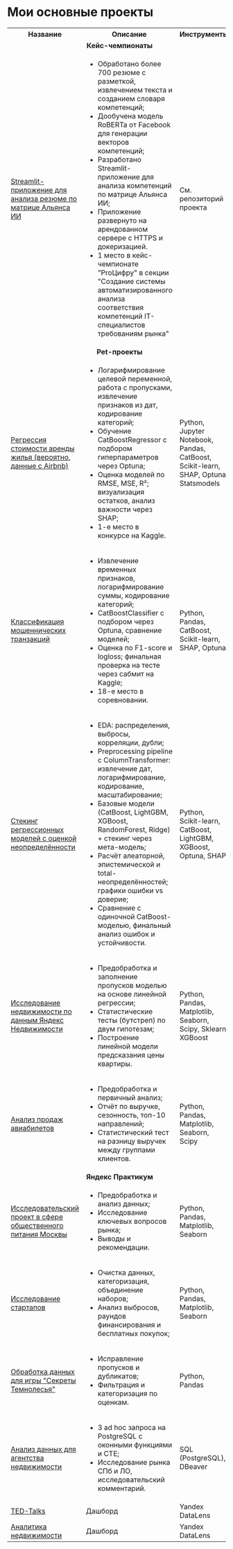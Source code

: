 # Мои основные проекты

<table>
  <tr>
    <th>Название</th>
    <th>Описание</th>
    <th>Инструменты</th>
  </tr>

  <!-- Кейс-чемпионаты -->
  <tr>
    <td colspan="3" align="center"><strong>Кейс-чемпионаты</strong></td>
  </tr>
  <tr>
    <td>
      <a href="https://github.com/KsyLight/cv-analyzer-gazprom-neft">
        Streamlit-приложение для анализа резюме по матрице Альянса ИИ
      </a>
    </td>
    <td>
      <ul>
        <li>Обработано более 700 резюме с разметкой, извлечением текста и созданием словаря компетенций;</li>
        <li>Дообучена модель RoBERTa от Facebook для генерации векторов компетенций;</li>
        <li>Разработано Streamlit-приложение для анализа компетенций по матрице Альянса ИИ;</li>
        <li>Приложение развернуто на арендованном сервере с HTTPS и докеризацией.</li>
        <li>1 место в кейс-чемпионате "ProЦифру" в секции "Создание системы автоматизированного анализа соответствия компетенций IT-специалистов требованиям рынка"</li>
      </ul>
    </td>
    <td>
      См. репозиторий проекта
    </td>
  </tr>

  <!-- Pet-проекты -->
  <tr>
    <td colspan="3" align="center"><strong>Pet-проекты</strong></td>
  </tr>

  <!-- 1. Регрессия стоимости аренды жилья -->
  <tr>
    <td>
      <a href="https://github.com/KsyLight/mts-data-analysis-school/tree/main/ml2">
        Регрессия стоимости аренды жилья (вероятно, данные с Airbnb)
      </a>
    </td>
    <td>
      <ul>
        <li>Логарифмирование целевой переменной, работа с пропусками, извлечение признаков из дат, кодирование категорий;</li>
        <li>Обучение CatBoostRegressor с подбором гиперпараметров через Optuna;</li>
        <li>Оценка моделей по RMSE, MSE, R²; визуализация остатков, анализ важности через SHAP;</li>
        <li>1-е место в конкурсе на Kaggle.</li>
      </ul>
    </td>
    <td>
      Python, Jupyter Notebook, Pandas, CatBoost, Scikit-learn, SHAP, Optuna, Statsmodels
    </td>
  </tr>

  <!-- 2. Классификация мошеннических транзакций -->
  <tr>
    <td>
      <a href="https://github.com/KsyLight/mts-data-analysis-school/tree/main/ml1">
        Классификация мошеннических транзакций
      </a>
    </td>
    <td>
      <ul>
        <li>Извлечение временных признаков, логарифмирование суммы, кодирование категорий;</li>
        <li>CatBoostClassifier с подбором через Optuna, сравнение моделей;</li>
        <li>Оценка по F1-score и logloss; финальная проверка на тесте через сабмит на Kaggle;</li>
        <li>18-е место в соревновании.</li>
      </ul>
    </td>
    <td>
      Python, Pandas, CatBoost, Scikit-learn, SHAP, Optuna
    </td>
  </tr>

  <!-- 3. Стекинг регрессионных моделей с оценкой неопределённости -->
  <tr>
    <td>
      <a href="https://github.com/KsyLight/mts-data-analysis-school/tree/main/ml3">
        Стекинг регрессионных моделей с оценкой неопределённости
      </a>
    </td>
    <td>
      <ul>
        <li>EDA: распределения, выбросы, корреляции, дубли;</li>
        <li>Preprocessing pipeline с ColumnTransformer: извлечение дат, логарифмирование, кодирование, масштабирование;</li>
        <li>Базовые модели (CatBoost, LightGBM, XGBoost, RandomForest, Ridge) + стекинг через мета-модель;</li>
        <li>Расчёт алеаторной, эпистемической и total-неопределённостей; графики ошибки vs доверие;</li>
        <li>Сравнение с одиночной CatBoost-моделью, финальный анализ ошибок и устойчивости.</li>
      </ul>
    </td>
    <td>
      Python, Scikit-learn, CatBoost, LightGBM, XGBoost, Optuna, SHAP
    </td>
  </tr>

  <!-- 4. Исследование недвижимости по данным Яндекс Недвижимости -->
  <tr>
    <td>
      <a href="https://github.com/KsyLight/portfolio/tree/main/real_estate_research">
        Исследование недвижимости по данным Яндекс Недвижимости
      </a>
    </td>
    <td>
      <ul>
        <li>Предобработка и заполнение пропусков моделью на основе линейной регрессии;</li>
        <li>Статистические тесты (бутстреп) по двум гипотезам;</li>
        <li>Построение линейной модели предсказания цены квартиры.</li>
      </ul>
    </td>
    <td>
      Python, Pandas, Matplotlib, Seaborn, Scipy, Sklearn, XGBoost
    </td>
  </tr>

  <!-- 5. Анализ продаж авиабилетов -->
  <tr>
    <td>
      <a href="https://github.com/KsyLight/portfolio/tree/main/analysis_of_airline_ticket_sales">
        Анализ продаж авиабилетов
      </a>
    </td>
    <td>
      <ul>
        <li>Предобработка и первичный анализ;</li>
        <li>Отчёт по выручке, сезонность, топ-10 направлений;</li>
        <li>Статистический тест на разницу выручек между группами клиентов.</li>
      </ul>
    </td>
    <td>
      Python, Pandas, Matplotlib, Seaborn, Scipy
    </td>
  </tr>

  <!-- Яндекс Практикум -->
  <tr>
    <td colspan="3" align="center"><strong>Яндекс Практикум</strong></td>
  </tr>
  <tr>
    <td>
      <a href="https://github.com/KsyLight/portfolio/tree/main/catering_research_project">
        Исследовательский проект в сфере общественного питания Москвы
      </a>
    </td>
    <td>
      <ul>
        <li>Предобработка и анализ данных;</li>
        <li>Исследование ключевых вопросов рынка;</li>
        <li>Выводы и рекомендации.</li>
      </ul>
    </td>
    <td>
      Python, Pandas, Matplotlib, Seaborn
    </td>
  </tr>
  <tr>
    <td>
      <a href="https://github.com/KsyLight/portfolio/tree/main/startup_research">
        Исследование стартапов
      </a>
    </td>
    <td>
      <ul>
        <li>Очистка данных, категоризация, объединение наборов;</li>
        <li>Анализ выбросов, раундов финансирования и бесплатных покупок;</li>
      </ul>
    </td>
    <td>
      Python, Pandas, Matplotlib, Seaborn
    </td>
  </tr>
  <tr>
    <td>
      <a href="https://github.com/KsyLight/portfolio/tree/main/data_processing_secrets_of_the_darkwood">
        Обработка данных для игры "Секреты Темнолесья"
      </a>
    </td>
    <td>
      <ul>
        <li>Исправление пропусков и дубликатов;</li>
        <li>Фильтрация и категоризация по оценкам.</li>
      </ul>
    </td>
    <td>
      Python, Pandas
    </td>
  </tr>
  <tr>
    <td>
      <a href="https://github.com/KsyLight/portfolio/tree/main/data_analysis_for_a_real_estate_agency">
        Анализ данных для агентства недвижимости
      </a>
    </td>
    <td>
      <ul>
        <li>3 ad hoc запроса на PostgreSQL с оконными функциями и CTE;</li>
        <li>Исследование рынка СПб и ЛО, исследовательский комментарий.</li>
      </ul>
    </td>
    <td>
      SQL (PostgreSQL), DBeaver
    </td>
  </tr>
  <tr>
    <td>
      <a href="https://datalens.yandex/3ig5p12ll8usq">TED-Talks</a>
    </td>
    <td>Дашборд</td>
    <td>Yandex DataLens</td>
  </tr>
  <tr>
    <td>
      <a href="https://datalens.yandex/gw2pc410d63i3">Аналитика недвижимости</a>
    </td>
    <td>Дашборд</td>
    <td>Yandex DataLens</td>
  </tr>
</table>
